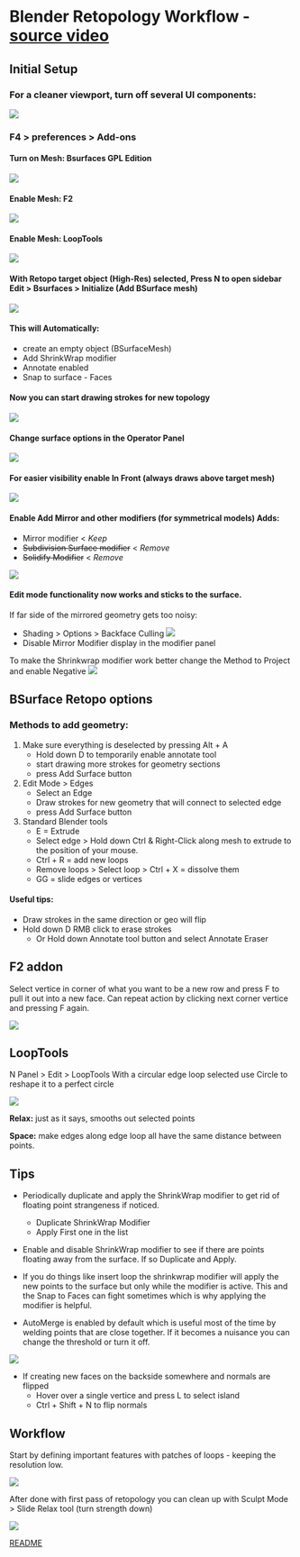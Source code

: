 # Blender Retopology Workflow - [source video](https://www.youtube.com/watch?v=X2GNyEUvpD4)
## Initial Setup
### For a cleaner viewport, turn off several UI components:

![](/Blender%20Retopology%20Workflow/Retopo_Blender_Interface_Setup01.png)

### F4 > preferences > Add-ons
#### Turn on Mesh: Bsurfaces GPL Edition

![](/Blender%20Retopology%20Workflow/Blender%20Retopo%20Add-on%20Bsurfaces.jpg)

#### Enable Mesh: F2

![](/Blender%20Retopology%20Workflow/Blender%20Retopo%20Add-on%20F2.jpg)

#### Enable Mesh: LoopTools

![](/Blender%20Retopology%20Workflow/Blender%20Retopo%20Add-on%20LoopTools.jpg)

#### With Retopo target object (High-Res) selected, Press N to open sidebar Edit > Bsurfaces > Initialize (Add BSurface mesh)

![](/Blender%20Retopology%20Workflow/Blender%20Retopo%20Add-on%20Bsurfaces%20Initialize.jpg)

#### This will Automatically:
* create an empty object (BSurfaceMesh)
* Add ShrinkWrap modifier
* Annotate enabled
* Snap to surface - Faces

#### Now you can start drawing strokes for new topology

![](/Blender%20Retopology%20Workflow/Blender%20Retopo%20Annotate%20Add%20Surface.jpg)

#### Change surface options in the Operator Panel
![](/Blender%20Retopology%20Workflow/Blender%20Retopo%20Annotate%20Add%20Surface%20Options.jpg)

#### For easier visibility enable In Front (always draws above target mesh)
![](/Blender%20Retopology%20Workflow/Blender%20Retopo%20Annotate%20Add%20Surface%20In%20Front.jpg)

#### Enable Add Mirror and other modifiers (for symmetrical models) Adds:
* Mirror modifier < *Keep*
* ~~Subdivision Surface modifier~~ < *Remove*
* ~~Solidify Modifier~~ < *Remove*

![](/Blender%20Retopology%20Workflow/Blender%20Retopo%20Annotate%20Add%20Mirror%20and%20other%20modifiers.jpg)

#### Edit mode functionality now works and sticks to the surface.
If far side of the mirrored geometry gets too noisy:
* Shading > Options > Backface Culling
![](/Blender%20Retopology%20Workflow/Blender%20Retopo%20Backface%20Culling.jpg)
* Disable Mirror Modifier display in the modifier panel

To make the Shrinkwrap modifier work better change the Method to Project and enable Negative
![](/Blender%20Retopology%20Workflow/Blender%20Retopo%20Shrinkwrap%20Method.jpg)

## BSurface Retopo options
### Methods to add geometry:
1. Make sure everything is deselected by pressing Alt + A
	* Hold down D to temporarily enable annotate tool
	* start drawing more strokes for geometry sections 
	* press Add Surface button
2. Edit Mode > Edges
	* Select an Edge
	* Draw strokes for new geometry that will connect to selected edge
	* press Add Surface button
3. Standard Blender tools
	* E = Extrude
	* Select edge > Hold down Ctrl & Right-Click along mesh to extrude to the position of your mouse.	
	* Ctrl + R = add new loops
	* Remove loops > Select loop > Ctrl + X = dissolve them
	* GG = slide edges or vertices

#### Useful tips:
* Draw strokes in the same direction or geo will flip
* Hold down D RMB click to erase strokes
	* Or Hold down Annotate tool button and select Annotate Eraser

## F2 addon
Select vertice in corner of what you want to be a new row and press F to pull it out into a new face. Can repeat action by clicking next corner vertice and pressing F again.

![](/Blender%20Retopology%20Workflow/Blender%20Retopo%20F2%20add%20new%20face.jpg)

## LoopTools
N Panel > Edit > LoopTools
With a circular edge loop selected use Circle to reshape it to a perfect circle

![](/Blender%20Retopology%20Workflow/Blender%20Retopo%20LoopTools%20Circle.jpg)

**Relax:** just as it says, smooths out selected points

**Space:** make edges along edge loop all have the same distance between points.

## Tips
* Periodically duplicate and apply the ShrinkWrap modifier to get rid of floating point strangeness if noticed.
	* Duplicate ShrinkWrap Modifier
	* Apply First one in the list

* Enable and disable ShrinkWrap modifier to see if there are points floating away from the surface. If so Duplicate and Apply.

* If you do things like insert loop the shrinkwrap modifier will apply the new points to the surface but only while the modifier is active. This and the Snap to Faces can fight sometimes which is why applying the modifier is helpful.

* AutoMerge is enabled by default which is useful most of the time by welding points that are close together. If it becomes a nuisance you can change the threshold or turn it off. 

![](/Blender%20Retopology%20Workflow/Blender%20Retopo%20Shrinkwrap%20AutoMerge.jpg)

* If creating new faces on the backside somewhere and normals are flipped
	* Hover over a single vertice and press L to select island
	* Ctrl + Shift + N to flip normals
## Workflow
Start by defining important features with patches of loops - keeping the resolution low.

![](/Blender%20Retopology%20Workflow/Blender%20Retopo%20Workflow%2001.jpg)

After done with first pass of retopology you can clean up with Sculpt Mode > Slide Relax tool (turn strength down)

![](/Blender%20Retopology%20Workflow/Blender%20Retopo%20Sculpt%20Relax.jpg)

[README](README.md)













